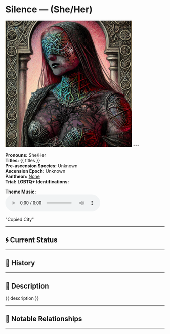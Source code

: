 # Silence — (She/Her)

<!-- Optional -->
<img src="Silence.jpg" alt="Silence" width="400" />
---

**Pronouns:** She/Her  
**Titles:** {{ titles }}  
**Pre-ascension Species:** Unknown  
**Ascension Epoch:** Unknown  
**Pantheon:** [None](../../pantheons/None)  
**Trial:** 
**LGBTQ+ Identifications:**   


**Theme Music:**  
<audio controls>
  <source src="Silence | Copied City.mp4" type="audio/mpeg">
  Your browser does not support the audio element.
</audio>

"Copied City"

---

## 🌀 Current Status


---

## 📜 History


---

## 🧠 Description
{{ description }}

---

## 🧩 Notable Relationships

---
